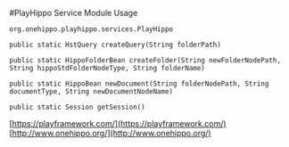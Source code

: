 #PlayHippo Service Module Usage


```
org.onehippo.playhippo.services.PlayHippo

public static HstQuery createQuery(String folderPath)

public static HippoFolderBean createFolder(String newFolderNodePath, String hippoStdFolderNodeType, String folderName)

public static HippoBean newDocument(String folderNodePath, String documentType, String newDocumentNodeName)

public static Session getSession()

```

[https://playframework.com/](https://playframework.com/)<br/>
[http://www.onehippo.org/](http://www.onehippo.org/)<br/>